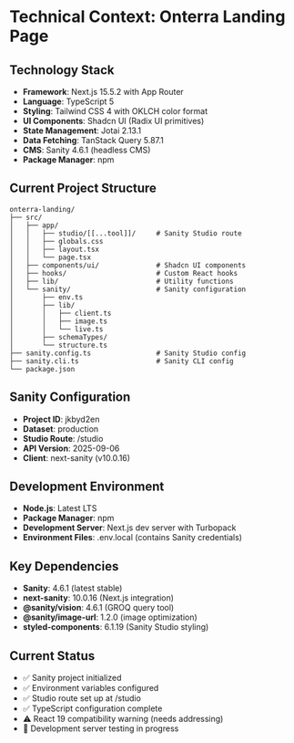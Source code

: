 # Technical Context: Onterra Landing Page

## Technology Stack

- **Framework**: Next.js 15.5.2 with App Router
- **Language**: TypeScript 5
- **Styling**: Tailwind CSS 4 with OKLCH color format
- **UI Components**: Shadcn UI (Radix UI primitives)
- **State Management**: Jotai 2.13.1
- **Data Fetching**: TanStack Query 5.87.1
- **CMS**: Sanity 4.6.1 (headless CMS)
- **Package Manager**: npm

## Current Project Structure

```
onterra-landing/
├── src/
│   ├── app/
│   │   ├── studio/[[...tool]]/     # Sanity Studio route
│   │   ├── globals.css
│   │   ├── layout.tsx
│   │   └── page.tsx
│   ├── components/ui/              # Shadcn UI components
│   ├── hooks/                      # Custom React hooks
│   ├── lib/                        # Utility functions
│   └── sanity/                     # Sanity configuration
│       ├── env.ts
│       ├── lib/
│       │   ├── client.ts
│       │   ├── image.ts
│       │   └── live.ts
│       ├── schemaTypes/
│       └── structure.ts
├── sanity.config.ts                # Sanity Studio config
├── sanity.cli.ts                   # Sanity CLI config
└── package.json
```

## Sanity Configuration

- **Project ID**: jkbyd2en
- **Dataset**: production
- **Studio Route**: /studio
- **API Version**: 2025-09-06
- **Client**: next-sanity (v10.0.16)

## Development Environment

- **Node.js**: Latest LTS
- **Package Manager**: npm
- **Development Server**: Next.js dev server with Turbopack
- **Environment Files**: .env.local (contains Sanity credentials)

## Key Dependencies

- **Sanity**: 4.6.1 (latest stable)
- **next-sanity**: 10.0.16 (Next.js integration)
- **@sanity/vision**: 4.6.1 (GROQ query tool)
- **@sanity/image-url**: 1.2.0 (image optimization)
- **styled-components**: 6.1.19 (Sanity Studio styling)

## Current Status

- ✅ Sanity project initialized
- ✅ Environment variables configured
- ✅ Studio route set up at /studio
- ✅ TypeScript configuration complete
- ⚠️ React 19 compatibility warning (needs addressing)
- 🔄 Development server testing in progress
